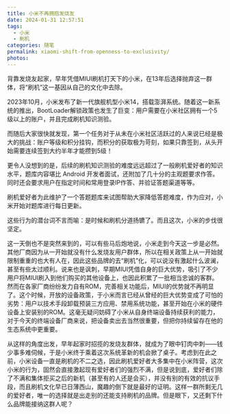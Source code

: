 ```yaml
---
title: 小米不再拥抱发烧友
date: 2024-01-31 12:57:51
tags:
  - 小米
  - 刷机
categories: 随笔
permalink: xiaomi-shift-from-openness-to-exclusivity/
photos:
---
```

背靠发烧友起家，早年凭借MIUI刷机打天下的小米，在13年后选择抛弃这一群体，将“刷机”这一基因从自己的文化中去除。
<!-- more -->
2023年10月，小米发布了新一代旗舰机型小米14，搭载澎湃系统。随着这一新系统的推出，BootLoader解锁政策也发生了巨变：用户需要在小米社区拥有一个5级以上的账户，并且完成刷机知识测验。

而随后大家很快就发现，第一个任务对于从未在小米社区活跃过的人来说已经是极大的挑战：账户等级和积分挂钩，而积分的获取极为苛刻，如果只靠签到，从头开始需要连续签到大约半年才能攒到5级！

更令人没想到的是，后续的刷机知识测验的难度远远超过了一般刷机爱好者的知识水平，题库内容堪比 Android 开发者面试，还附加了几十分的主观题要求作答。同时还会要求用户在指定时间和常用登录IP作答、并验证答题渠道等等。

刷机爱好者为此维护了一个答题题库来试图帮助大家降低答题难度，作为应对，小米开始对题库进行每日更新。

这些行为的潜台词不言而喻：是时候和刷机分道扬镳了。而且这次，小米的步伐很坚定。

这一天倒也不是突然来到的，可以有些马后炮地说，小米走到今天这一步是必然。其他厂商因为从一开始就没有什么发烧友用户群体，所以在相关政策上从一开始就限制重重的也大有人在，因此这些品牌的去“刷机”化，可以说没有激起什么波澜，甚至有些太过顺利。说来也是讽刺，早期MIUI凭借自身的巨大优势，吸引了不少用户将MIUI刷入到他们购买的其他设备上，也因此积累了一批相当忠诚的客群。然而在各家厂商纷纷发力自有ROM，完善相关功能后，MIUI的优势就不再明显了。这个时候，开放的设备政策，于小米而言已经从曾经的巨大优势变成了可怕的劣势：用户以技术手段卸载预装三方应用、禁用系统功能，甚至开始在小米的硬件设备上安装别的ROM。这毫无疑问妨碍了小米从自身终端设备持续获利的能力，对于今天的终端设备厂商来说，把设备卖出去当然很重要，但把你持续留存在他的生态系统中更重要。

从这样的角度出发，早年起家时招揽的发烧友群体，就成为了眼中钉肉中刺——钱少事多难伺候，于是小米终于乘着这次系统革新的机会掀了桌子。考虑到在此之前，小米设备一直是刷机的不二之选，因此刷机爱好者大多集中在小米阵营，这次小米的行为，固然会直接激起现有爱好者们的强烈不满，但是说到底，爱好者们除了不满和集体拒买之后的新机（甚至有的人还是会买），并没有别的有效的抗议手段，而且刷机文化早已日薄西山，魔趣的倒下就是最好的证明。这样一群所剩无几的爱好者，唯一的选择就是出走别的还能支持刷机的品牌。但是眼下，又还剩下什么品牌能接纳这群人呢？